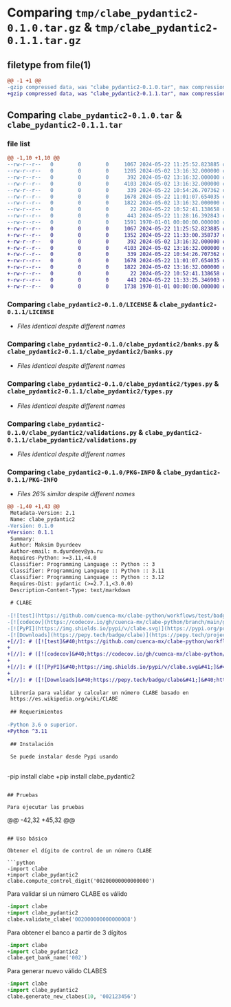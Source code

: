 # Comparing `tmp/clabe_pydantic2-0.1.0.tar.gz` & `tmp/clabe_pydantic2-0.1.1.tar.gz`

## filetype from file(1)

```diff
@@ -1 +1 @@
-gzip compressed data, was "clabe_pydantic2-0.1.0.tar", max compression
+gzip compressed data, was "clabe_pydantic2-0.1.1.tar", max compression
```

## Comparing `clabe_pydantic2-0.1.0.tar` & `clabe_pydantic2-0.1.1.tar`

### file list

```diff
@@ -1,10 +1,10 @@
--rw-r--r--   0        0        0     1067 2024-05-22 11:25:52.823885 clabe_pydantic2-0.1.0/LICENSE
--rw-r--r--   0        0        0     1205 2024-05-02 13:16:32.000000 clabe_pydantic2-0.1.0/README.md
--rw-r--r--   0        0        0      392 2024-05-02 13:16:32.000000 clabe_pydantic2-0.1.0/clabe_pydantic2/__init__.py
--rw-r--r--   0        0        0     4103 2024-05-02 13:16:32.000000 clabe_pydantic2-0.1.0/clabe_pydantic2/banks.py
--rw-r--r--   0        0        0      339 2024-05-22 10:54:26.707362 clabe_pydantic2-0.1.0/clabe_pydantic2/errors.py
--rw-r--r--   0        0        0     1678 2024-05-22 11:01:07.654035 clabe_pydantic2-0.1.0/clabe_pydantic2/types.py
--rw-r--r--   0        0        0     1822 2024-05-02 13:16:32.000000 clabe_pydantic2-0.1.0/clabe_pydantic2/validations.py
--rw-r--r--   0        0        0       22 2024-05-22 10:52:41.138658 clabe_pydantic2-0.1.0/clabe_pydantic2/version.py
--rw-r--r--   0        0        0      443 2024-05-22 11:28:16.392843 clabe_pydantic2-0.1.0/pyproject.toml
--rw-r--r--   0        0        0     1591 1970-01-01 00:00:00.000000 clabe_pydantic2-0.1.0/PKG-INFO
+-rw-r--r--   0        0        0     1067 2024-05-22 11:25:52.823885 clabe_pydantic2-0.1.1/LICENSE
+-rw-r--r--   0        0        0     1352 2024-05-22 11:33:00.358737 clabe_pydantic2-0.1.1/README.md
+-rw-r--r--   0        0        0      392 2024-05-02 13:16:32.000000 clabe_pydantic2-0.1.1/clabe_pydantic2/__init__.py
+-rw-r--r--   0        0        0     4103 2024-05-02 13:16:32.000000 clabe_pydantic2-0.1.1/clabe_pydantic2/banks.py
+-rw-r--r--   0        0        0      339 2024-05-22 10:54:26.707362 clabe_pydantic2-0.1.1/clabe_pydantic2/errors.py
+-rw-r--r--   0        0        0     1678 2024-05-22 11:01:07.654035 clabe_pydantic2-0.1.1/clabe_pydantic2/types.py
+-rw-r--r--   0        0        0     1822 2024-05-02 13:16:32.000000 clabe_pydantic2-0.1.1/clabe_pydantic2/validations.py
+-rw-r--r--   0        0        0       22 2024-05-22 10:52:41.138658 clabe_pydantic2-0.1.1/clabe_pydantic2/version.py
+-rw-r--r--   0        0        0      443 2024-05-22 11:33:25.346903 clabe_pydantic2-0.1.1/pyproject.toml
+-rw-r--r--   0        0        0     1738 1970-01-01 00:00:00.000000 clabe_pydantic2-0.1.1/PKG-INFO
```

### Comparing `clabe_pydantic2-0.1.0/LICENSE` & `clabe_pydantic2-0.1.1/LICENSE`

 * *Files identical despite different names*

### Comparing `clabe_pydantic2-0.1.0/clabe_pydantic2/banks.py` & `clabe_pydantic2-0.1.1/clabe_pydantic2/banks.py`

 * *Files identical despite different names*

### Comparing `clabe_pydantic2-0.1.0/clabe_pydantic2/types.py` & `clabe_pydantic2-0.1.1/clabe_pydantic2/types.py`

 * *Files identical despite different names*

### Comparing `clabe_pydantic2-0.1.0/clabe_pydantic2/validations.py` & `clabe_pydantic2-0.1.1/clabe_pydantic2/validations.py`

 * *Files identical despite different names*

### Comparing `clabe_pydantic2-0.1.0/PKG-INFO` & `clabe_pydantic2-0.1.1/PKG-INFO`

 * *Files 26% similar despite different names*

```diff
@@ -1,40 +1,43 @@
 Metadata-Version: 2.1
 Name: clabe_pydantic2
-Version: 0.1.0
+Version: 0.1.1
 Summary: 
 Author: Maksim Dyurdeev
 Author-email: m.dyurdeev@ya.ru
 Requires-Python: >=3.11,<4.0
 Classifier: Programming Language :: Python :: 3
 Classifier: Programming Language :: Python :: 3.11
 Classifier: Programming Language :: Python :: 3.12
 Requires-Dist: pydantic (>=2.7.1,<3.0.0)
 Description-Content-Type: text/markdown
 
 # CLABE
 
-[![test](https://github.com/cuenca-mx/clabe-python/workflows/test/badge.svg)](https://github.com/cuenca-mx/clabe-python/actions?query=workflow%3Atest)
-[![codecov](https://codecov.io/gh/cuenca-mx/clabe-python/branch/main/graph/badge.svg)](https://codecov.io/gh/cuenca-mx/clabe-python)
-[![PyPI](https://img.shields.io/pypi/v/clabe.svg)](https://pypi.org/project/clabe/)
-[![Downloads](https://pepy.tech/badge/clabe)](https://pepy.tech/project/clabe)
+[//]: # ([![test]&#40;https://github.com/cuenca-mx/clabe-python/workflows/test/badge.svg&#41;]&#40;https://github.com/cuenca-mx/clabe-python/actions?query=workflow%3Atest&#41;)
+
+[//]: # ([![codecov]&#40;https://codecov.io/gh/cuenca-mx/clabe-python/branch/main/graph/badge.svg&#41;]&#40;https://codecov.io/gh/cuenca-mx/clabe-python&#41;)
+
+[//]: # ([![PyPI]&#40;https://img.shields.io/pypi/v/clabe.svg&#41;]&#40;https://pypi.org/project/clabe/&#41;)
+
+[//]: # ([![Downloads]&#40;https://pepy.tech/badge/clabe&#41;]&#40;https://pepy.tech/project/clabe&#41;)
 
 Librería para validar y calcular un número CLABE basado en
 https://es.wikipedia.org/wiki/CLABE
 
 ## Requerimientos
 
-Python 3.6 o superior.
+Python ^3.11
 
 ## Instalación
 
 Se puede instalar desde Pypi usando
 
 ```
-pip install clabe
+pip install clabe_pydantic2
 ```
 
 ## Pruebas
 
 Para ejecutar las pruebas
 
 ```
@@ -42,32 +45,32 @@
 ```
 
 ## Uso básico
 
 Obtener el dígito de control de un número CLABE
 
 ```python
-import clabe
+import clabe_pydantic2
 clabe.compute_control_digit('00200000000000000')
 ```
 
 Para validar si un número CLABE es válido
 
 ```python
-import clabe
+import clabe_pydantic2
 clabe.validate_clabe('002000000000000008')
 ```
 
 Para obtener el banco a partir de 3 dígitos
 
 ```python
-import clabe
+import clabe_pydantic2
 clabe.get_bank_name('002')
 ```
 
 Para generar nuevo válido CLABES
 
 ```python
-import clabe
+import clabe_pydantic2
 clabe.generate_new_clabes(10, '002123456')
 ```
```

